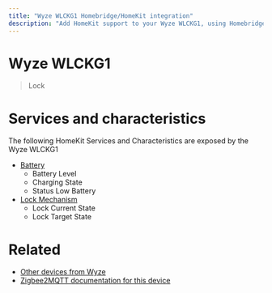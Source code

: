 ```yaml
---
title: "Wyze WLCKG1 Homebridge/HomeKit integration"
description: "Add HomeKit support to your Wyze WLCKG1, using Homebridge, Zigbee2MQTT and homebridge-z2m."
---
```

<!---
This file has been GENERATED using src/docgen/docgen.ts
DO NOT EDIT THIS FILE MANUALLY!
-->
# Wyze WLCKG1
> Lock


# Services and characteristics
The following HomeKit Services and Characteristics are exposed by
the Wyze WLCKG1

* [Battery](../../battery.md)
  * Battery Level
  * Charging State
  * Status Low Battery
* [Lock Mechanism](../../lock.md)
  * Lock Current State
  * Lock Target State


# Related
* [Other devices from Wyze](../index.md#wyze)
* [Zigbee2MQTT documentation for this device](https://www.zigbee2mqtt.io/devices/WLCKG1.html)